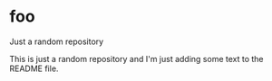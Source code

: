 # foo
Just a random repository

This is just a random repository and I'm just adding some text to the README file.
